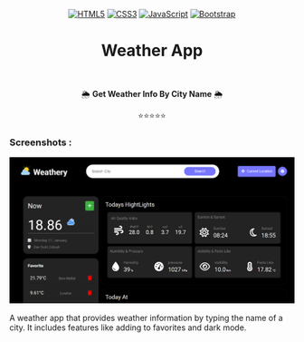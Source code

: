 

<div align="center">
  
[![HTML5](https://img.shields.io/badge/HTML5-E34F26?style=for-the-badge&logo=html5&logoColor=white)](https://developer.mozilla.org/en-US/docs/Web/HTML) 
[![CSS3](https://img.shields.io/badge/CSS3-1572B6?style=for-the-badge&logo=css3&logoColor=white)](https://developer.mozilla.org/en-US/docs/Web/CSS) 
[![JavaScript](https://img.shields.io/badge/JavaScript-F7DF1E?style=for-the-badge&logo=javascript&logoColor=black)](https://developer.mozilla.org/en-US/docs/Web/JavaScript) 
[![Bootstrap](https://img.shields.io/badge/Bootstrap-7952B3?style=for-the-badge&logo=bootstrap&logoColor=white)](https://getbootstrap.com/) 

</div>


<div align="center">

# Weather App 
<br>

🌦️ **Get Weather Info By City Name** 🌦️  

⭐⭐⭐⭐⭐  

</div>


### Screenshots :
<img src="images/weather_app.png">



A weather app that provides weather information by typing the name of a city. It includes features like adding to favorites and dark mode.



